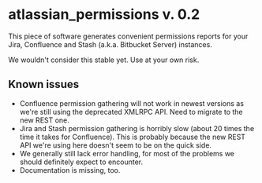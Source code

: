 # atlassian_permissions v. 0.2

This piece of software generates convenient permissions reports for your Jira, Confluence and Stash (a.k.a. Bitbucket Server) instances.

We wouldn't consider this stable yet. Use at your own risk.

## Known issues

- Confluence permission gathering will not work in newest versions as we're still using the deprecated XMLRPC API. Need to migrate to the new REST one.
- Jira and Stash permission gathering is horribly slow (about 20 times the time it takes for Confluence). This is probably because the new REST API we're using here doesn't seem to be on the quick side.
- We generally still lack error handling, for most of the problems we should definitely expect to encounter.
- Documentation is missing, too.
